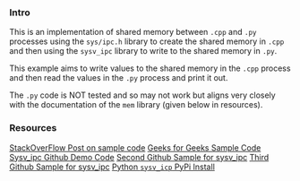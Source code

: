 ### Intro

This is an implementation of shared memory between `.cpp` and `.py` processes using the `sys/ipc.h` library to create the shared memory in `.cpp` and then using the `sysv_ipc` library to write to the shared memory in `.py`. 

This example aims to write values to the shared memory in the `.cpp` process and then read the values in the `.py` process and print it out.

The `.py` code is NOT tested and so may not work but aligns very closely with the documentation of the `mem` library (given below in resources).


### Resources
[StackOverFlow Post on sample code](https://github.com/mruffalo/sysv_ipc/tree/master/demo)
[Geeks for Geeks Sample Code](https://www.geeksforgeeks.org/ipc-shared-memory/)
[Sysv_ipc Github Demo Code](https://github.com/mruffalo/sysv_ipc/tree/master/demo/)
[Second Github Sample for sysv_ipc](https://github.com/ajaygunalan/IPC_SHM/tree/master)
[Third Github Sample for sysv_ipc](https://github.com/dovanhuong/ipc_shared_memory_cpp_and_python/blob/main/shared_mem.cpp)
[Python `sysv_icp` PyPi Install](https://pypi.org/project/sysv-ipc/)